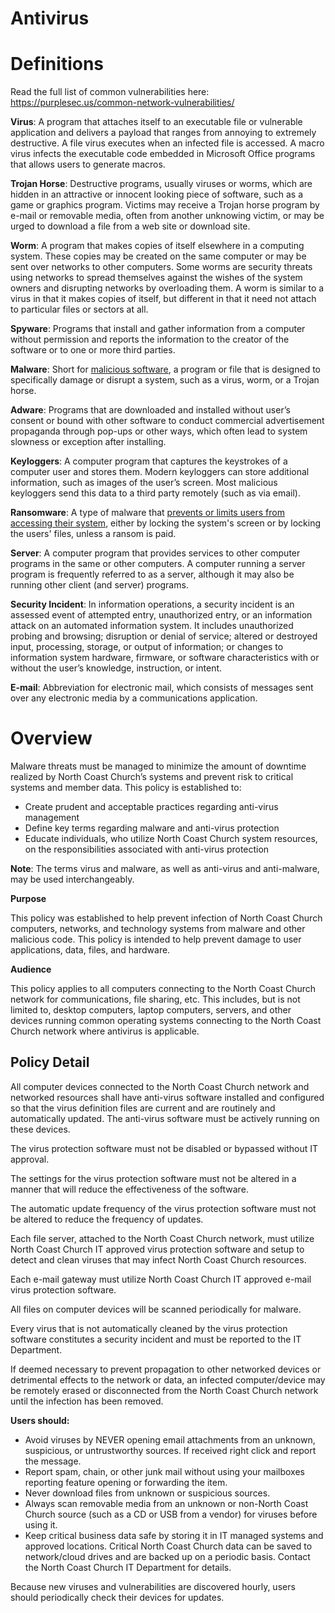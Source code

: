 # Antivirus

# **Definitions**

Read the full list of common vulnerabilities here: <https://purplesec.us/common-network-vulnerabilities/>

**Virus**: A program that attaches itself to an executable file or vulnerable application and delivers a payload that ranges from annoying to extremely destructive. A file virus executes when an infected file is accessed. A macro virus infects the executable code embedded in Microsoft Office programs that allows users to generate macros.

**Trojan Horse**: Destructive programs, usually viruses or worms, which are hidden in an attractive or innocent looking piece of software, such as a game or graphics program. Victims may receive a Trojan horse program by e-mail or removable media, often from another unknowing victim, or may be urged to download a file from a web site or download site.

**Worm**: A program that makes copies of itself elsewhere in a computing system. These copies may be created on the same computer or may be sent over networks to other computers. Some worms are security threats using networks to spread themselves against the wishes of the system owners and disrupting networks by overloading them. A worm is similar to a virus in that it makes copies of itself, but different in that it need not attach to particular files or sectors at all.

**Spyware**: Programs that install and gather information from a computer without permission and reports the information to the creator of the software or to one or more third parties.

**Malware**: Short for [malicious software](https://purplesec.us/common-malware-types/), a program or file that is designed to specifically damage or disrupt a system, such as a virus, worm, or a Trojan horse.

**Adware**: Programs that are downloaded and installed without user’s consent or bound with other software to conduct commercial advertisement propaganda through pop-ups or other ways, which often lead to system slowness or exception after installing.

**Keyloggers**: A computer program that captures the keystrokes of a computer user and stores them. Modern keyloggers can store additional information, such as images of the user’s screen. Most malicious keyloggers send this data to a third party remotely (such as via email).

**Ransomware**: A type of malware that [prevents or limits users from accessing their system](https://purplesec.us/identify-prevent-remove-ransomware-attacks/), either by locking the system's screen or by locking the users' files, unless a ransom is paid.

**Server**: A computer program that provides services to other computer programs in the same or other computers. A computer running a server program is frequently referred to as a server, although it may also be running other client (and server) programs.

**Security Incident**: In information operations, a security incident is an assessed event of attempted entry, unauthorized entry, or an information attack on an automated information system. It includes unauthorized probing and browsing; disruption or denial of service; altered or destroyed input, processing, storage, or output of information; or changes to information system hardware, firmware, or software characteristics with or without the user’s knowledge, instruction, or intent.

**E-mail**: Abbreviation for electronic mail, which consists of messages sent over any electronic media by a communications application.

# **Overview**

Malware threats must be managed to minimize the amount of downtime realized by North Coast Church’s systems and prevent risk to critical systems and member data. This policy is established to:

- Create prudent and acceptable practices regarding anti-virus management
- Define key terms regarding malware and anti-virus protection
- Educate individuals, who utilize North Coast Church system resources, on the responsibilities associated with anti-virus protection

**Note**: The terms virus and malware, as well as anti-virus and anti-malware, may be used interchangeably.

**Purpose**

This policy was established to help prevent infection of North Coast Church computers, networks, and technology systems from malware and other malicious code. This policy is intended to help prevent damage to user applications, data, files, and hardware.

**Audience**

This policy applies to all computers connecting to the North Coast Church network for communications, file sharing, etc. This includes, but is not limited to, desktop computers, laptop computers, servers, and other devices running common operating systems connecting to the North Coast Church network where antivirus is applicable.

## **Policy Detail**

All computer devices connected to the North Coast Church network and networked resources shall have anti-virus software installed and configured so that the virus definition files are current and are routinely and automatically updated. The anti-virus software must be actively running on these devices.

The virus protection software must not be disabled or bypassed without IT approval.

The settings for the virus protection software must not be altered in a manner that will reduce the effectiveness of the software.

The automatic update frequency of the virus protection software must not be altered to reduce the frequency of updates.

Each file server, attached to the North Coast Church network, must utilize North Coast Church IT approved virus protection software and setup to detect and clean viruses that may infect North Coast Church resources.

Each e-mail gateway must utilize North Coast Church IT approved e-mail virus protection software.

All files on computer devices will be scanned periodically for malware.

Every virus that is not automatically cleaned by the virus protection software constitutes a security incident and must be reported to the IT Department.

If deemed necessary to prevent propagation to other networked devices or detrimental effects to the network or data, an infected computer/device may be remotely erased or disconnected from the North Coast Church network until the infection has been removed.

**Users should:**

- Avoid viruses by NEVER opening email attachments from an unknown, suspicious, or untrustworthy sources. If received right click and report the message.
- Report spam, chain, or other junk mail without using your mailboxes reporting feature opening or forwarding the item.
- Never download files from unknown or suspicious sources.
- Always scan removable media from an unknown or non-North Coast Church source (such as a CD or USB from a vendor) for viruses before using it.
- Keep critical business data safe by storing it in IT managed systems and approved locations. Critical North Coast Church data can be saved to network/cloud drives and are backed up on a periodic basis. Contact the North Coast Church IT Department for details.

Because new viruses and vulnerabilities are discovered hourly, users should periodically check their devices for updates.